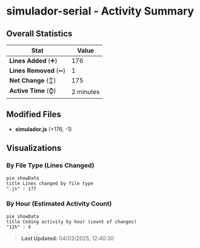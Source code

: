 # simulador-serial - Activity Summary 

## Overall Statistics

| Stat                   | Value                                                             |
| ---------------------- | ----------------------------------------------------------------- |
| **Lines Added** (➕)   | 176                                          |
| **Lines Removed** (➖) | 1                                        |
| **Net Change** (↕)    | 175                |
| **Active Time** (⌚)   | 2 minutes |


## Modified Files
- **simulador.js** (+176, -1)

## Visualizations

### By File Type (Lines Changed)

```mermaid
pie showData
title Lines changed by file type
".js" : 177
```

### By Hour (Estimated Activity Count)

```mermaid
pie showData
title Coding activity by hour (count of changes)
"12h" : 4
```


> **Last Updated:** 04/03/2025, 12:40:30